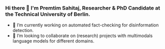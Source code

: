### Hi there 👋 I'm Premtim Sahitaj, Researcher & PhD Candidate at the Technical University of Berlin. 

- 🔭 I’m currently working on automated fact-checking for disinformation detection.
- 👯 I’m looking to collaborate on (research) projects with multimodals language models for different domains. 

<!--- 
  if you have forked this to use on your profile, 
  Change the `github-readme-stats.anuraghazra1.vercel.app` to `github-readme-stats.vercel.app` 
--->

